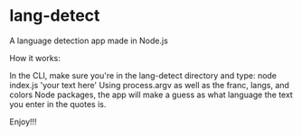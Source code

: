 # lang-detect

A language detection app made in Node.js

How it works:

In the CLI, make sure you're in the lang-detect directory and type: node index.js 'your text here'
Using process.argv as well as the franc, langs, and colors Node packages, the app will make a guess as what language the text you enter in the quotes is. 

Enjoy!!!
